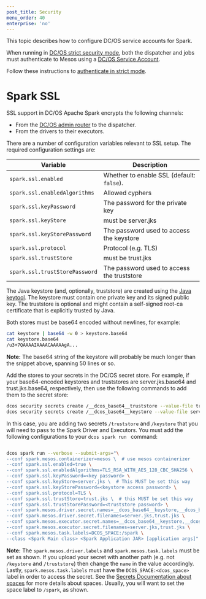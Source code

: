 ```yaml
---
post_title: Security
menu_order: 40
enterprise: 'no'
---
```


This topic describes how to configure DC/OS service accounts for Spark.

When running in [DC/OS strict security mode](https://docs.mesosphere.com/1.9/security/), both the dispatcher and jobs must authenticate to Mesos using a [DC/OS Service Account](https://docs.mesosphere.com/1.9/security/service-auth/).

Follow these instructions to [authenticate in strict mode](https://docs.mesosphere.com/service-docs/spark/spark-auth/).

# Spark SSL

SSL support in DC/OS Apache Spark encrypts the following channels:

*   From the [DC/OS admin router][11] to the dispatcher.
*   From the drivers to their executors.

There are a number of configuration variables relevant to SSL setup. The required configuration settings are:

| Variable                         | Description                                     |
|----------------------------------|-------------------------------------------------|
| `spark.ssl.enabled`              | Whether to enable SSL (default: `false`).       |
| `spark.ssl.enabledAlgorithms`    | Allowed cyphers                                 |
| `spark.ssl.keyPassword`          | The password for the private key                |
| `spark.ssl.keyStore`             | must be server.jks                              |
| `spark.ssl.keyStorePassword`     | The password used to access the keystore        |
| `spark.ssl.protocol`             |  Protocol (e.g. TLS)                            |
| `spark.ssl.trustStore`           | must be trust.jks                               |
| `spark.ssl.trustStorePassword`   | The password used to access the truststore      |


The Java keystore (and, optionally, truststore) are created using the [Java keytool][12]. The keystore must contain one private key and its signed public key. The truststore is optional and might contain a self-signed root-ca certificate that is explicitly trusted by Java.

Both stores must be base64 encoded without newlines, for example:

```bash
cat keystore | base64 -w 0 > keystore.base64
cat keystore.base64
/u3+7QAAAAIAAAACAAAAAgA...
```

**Note:** The base64 string of the keystore will probably be much longer than the snippet above, spanning 50 lines or so.

Add the stores to your secrets in the DC/OS secret store. For example, if your base64-encoded keystores 
and truststores are server.jks.base64 and trust.jks.base64, respectively, then use the following 
commands to add them to the secret store: 

```bash
dcos security secrets create /__dcos_base64__truststore --value-file trust.jks.base64
dcos security secrets create /__dcos_base64__keystore --value-file server.jks.base64
```

In this case, you are adding two secrets `/truststore` and `/keystore` that you will need to pass to the Spark Driver and Executors. 
You must add the following configurations to your `dcos spark run ` command:

```bash

dcos spark run --verbose --submit-args="\
--conf spark.mesos.containerizer=mesos \  # use mesos containerizer
--conf spark.ssl.enabled=true \
--conf spark.ssl.enabledAlgorithms=TLS_RSA_WITH_AES_128_CBC_SHA256 \
--conf spark.ssl.keyPassword=<key password> \
--conf spark.ssl.keyStore=server.jks \  # This MUST be set this way
--conf spark.ssl.keyStorePassword=<keystore access password> \
--conf spark.ssl.protocol=TLS \
--conf spark.ssl.trustStore=trust.jks \  # this MUST be set this way
--conf spark.ssl.trustStorePassword=<truststore password> \
--conf spark.mesos.driver.secret.names=__dcos_base64__keystore,__dcos_base64__truststore \
--conf spark.mesos.driver.secret.filenames=server.jks,trust.jks \
--conf spark.mesos.executor.secret.names=__dcos_base64__keystore,__dcos_base64__truststore \
--conf spark.mesos.executor.secret.filenames=server.jks,trust.jks \
--conf spark.mesos.task.labels=DCOS_SPACE:/spark \
--class <Spark Main class> <Spark Application JAR> [application args]"
```

**Note:** The `spark.mesos.driver.labels` and `spark.mesos.task.labels` must be set as shown. If you 
upload your secret with another path (e.g. not `/keystore` and `/truststore`) then change the `name` in 
the value accordingly. Lastly, `spark.mesos.task.labels` must have the `DCOS_SPACE:<dcos_space>` 
label in order to access the secret. See the [Secrets Documentation about spaces][13] for 
more details about spaces. Usually, you will want to set the space label to `/spark`, as shown.


 [11]: https://docs.mesosphere.com/1.9/overview/architecture/components/
 [12]: http://docs.oracle.com/javase/8/docs/technotes/tools/unix/keytool.html
 [13]: https://docs.mesosphere.com/1.10/security/#spaces
